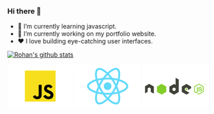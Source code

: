 ### Hi there 👋

- 🌱 I’m currently learning javascript.
- 🔭 I’m currently working on my portfolio website.
- ♥️ I love building eye-catching user interfaces.


[![Rohan's github stats](https://github-readme-stats.vercel.app/api?username=rohanSoni2033&count_private=true&show_icons=true&theme=midnight-purple&hide_rank=false)](https://github.com/rohanSoni2033/github-readme-stats)

<img src="https://github.com/rohanSoni2033/rohanSoni2033/blob/main/img/javascript.png">
<img src="https://github.com/rohanSoni2033/rohanSoni2033/blob/main/img/react.png">
<img src="https://github.com/rohanSoni2033/rohanSoni2033/blob/main/img/node_js.png">

<!-- [![Top Langs](https://github-readme-stats.vercel.app/api/top-langs/?username=rohanSoni2033)](https://github.com/rohanSoni2033/github-readme-stats)

**rohanSoni2033/rohanSoni2033** is a ✨ _special_ ✨ repository because its `README.md` (this file) appears on your GitHub profile.

Here are some ideas to get you started:

- 🔭 I’m currently working on ...
- 🌱 I’m currently learning ...
- 👯 I’m looking to collaborate on ...
- 🤔 I’m looking for help with ...
- 💬 Ask me about ...
- 📫 How to reach me: ...
- 😄 Pronouns: ...
- ⚡ Fun fact: ...
-->
